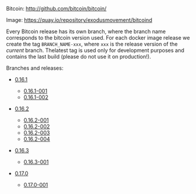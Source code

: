 Bitcoin: http://github.com/bitcoin/bitcoin/

Image: https://quay.io/repository/exodusmovement/bitcoind

Every Bitcoin release has its own branch, where the branch name corresponds to the bitcoin version used. For each docker image release we create the tag `BRANCH_NAME-xxx`, where `xxx` is the release version of the *current* branch. Thelatest tag is used only for development purposes and contains the last build (please do not use it on production!).

Branches and releases:

  - [0.16.1](https://github.com/ExodusMovement/docker-bitcoind/tree/0.16.1)
    - [0.16.1-001](https://github.com/ExodusMovement/docker-bitcoind/tree/0.16.1-001)
    - [0.16.1-002](https://github.com/ExodusMovement/docker-bitcoind/tree/0.16.1-002)

  - [0.16.2](https://github.com/ExodusMovement/docker-bitcoind/tree/0.16.2)
    - [0.16.2-001](https://github.com/ExodusMovement/docker-bitcoind/tree/0.16.2-001)
    - [0.16.2-002](https://github.com/ExodusMovement/docker-bitcoind/tree/0.16.2-002)
    - [0.16.2-003](https://github.com/ExodusMovement/docker-bitcoind/tree/0.16.2-003)
    - [0.16.2-004](https://github.com/ExodusMovement/docker-bitcoind/tree/0.16.2-004)

  - [0.16.3](https://github.com/ExodusMovement/docker-bitcoind/tree/0.16.3)
    - [0.16.3-001](https://github.com/ExodusMovement/docker-bitcoind/tree/0.16.3-001)

  - [0.17.0](https://github.com/ExodusMovement/docker-bitcoind/tree/0.17.0)
    - [0.17.0-001](https://github.com/ExodusMovement/docker-bitcoind/tree/0.17.0-001)
